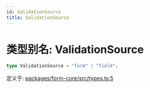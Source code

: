 ```yaml
---
id: ValidationSource
title: ValidationSource
---
```


<!-- 请勿编辑：此页面是从类型注释自动生成的 -->

# 类型别名: ValidationSource

```ts
type ValidationSource = "form" | "field";
```

定义于: [packages/form-core/src/types.ts:5](https://github.com/TanStack/form/blob/main/packages/form-core/src/types.ts#L5)
